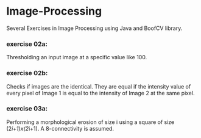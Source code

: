# Image-Processing
Several Exercises in Image Processing using Java and BoofCV library.

### exercise 02a: 
Thresholding an input image at a specific value like 100. 

### exercise 02b:
Checks if images are the identical. They are equal if the intensity value of every pixel of Image 1 is equal 
to the intensity of Image 2 at the same pixel.

### exercise 03a:
Performing a morphological erosion of size i using a square of size (2*i+1)x(2*i+1). A 8-connectivity is assumed.
